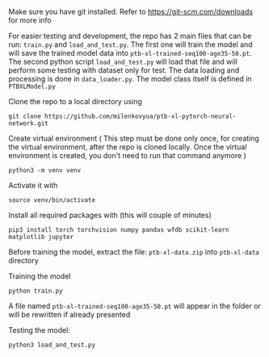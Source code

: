 Make sure you have git installed. Refer to https://git-scm.com/downloads for more info

For easier testing and development, the repo has 2 main files that can be run: `train.py` and `load_and_test.py`. The first one will train the model and will save the trained model data into `ptb-xl-trained-seq100-age35-50.pt`. The second python script `load_and_test.py` will load that file and will perform some testing with dataset only for test.
The data loading and processing is done in `data_loader.py`. The model class itself is defined in `PTBXLModel.py`

Clone the repo to a local directory using
```
git clone https://github.com/milenkovyua/ptb-xl-pytorch-neural-network.git
```

Create virtual environment
( This step must be done only once, for creating the virtual environment, after the repo is cloned locally. Once the virtual environment is created, you don't need to run that command anymore )
```
python3 -m venv venv
```

Activate it with
```
source venv/bin/activate
```

Install all required packages with (this will couple of minutes)
```
pip3 install torch torchvision numpy pandas wfdb scikit-learn matplotlib jupyter
```

Before training the model, extract the file: `ptb-xl-data.zip` into `ptb-xl-data` directory

Training the model
```
python train.py
```
A file named `ptb-xl-trained-seq100-age35-50.pt` will appear in the folder or will be rewritten if already presented

Testing the model:
```
python3 load_and_test.py
```




